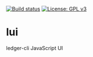 
[![Build status](https://travis-ci.org/abtechbit/lui.svg?branch=master)](https://travis-ci.org/abtechbit/lui)
[![License: GPL v3](https://img.shields.io/badge/License-GPL%20v3-blue.svg)](https://www.gnu.org/licenses/gpl-3.0)

# lui

ledger-cli JavaScript UI
